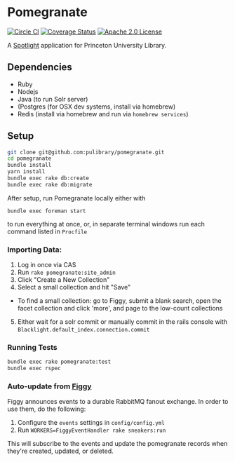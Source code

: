 # Pomegranate

[![Circle CI](https://circleci.com/gh/pulibrary/pomegranate.svg?style=svg)](https://circleci.com/gh/pulibrary/pomegranate)
[![Coverage Status](https://coveralls.io/repos/github/pulibrary/pomegranate/badge.svg?branch=main)](https://coveralls.io/github/pulibrary/pomegranate?branch=main)
[![Apache 2.0 License](https://img.shields.io/badge/license-Apache%202.0-blue.svg?style=plastic)](./LICENSE)

A [Spotlight](https://github.com/sul-dlss/spotlight) application for Princeton University Library.

## Dependencies

* Ruby
* Nodejs
* Java (to run Solr server)
* (Postgres (for OSX dev systems, install via homebrew)
* Redis (install via homebrew and run via `homebrew services`)


## Setup

```sh
git clone git@github.com:pulibrary/pomegranate.git
cd pomegranate
bundle install
yarn install
bundle exec rake db:create
bundle exec rake db:migrate
```

After setup, run Pomegranate locally either with

`bundle exec foreman start`

to run everything at once, or, in separate terminal windows run each command
listed in `Procfile`

### Importing Data:

1. Log in once via CAS
2. Run `rake pomegranate:site_admin`
3. Click "Create a New Collection"
4. Select a small collection and hit "Save"
  - To find a small collection: go to Figgy, submit a blank search, open the facet collection and click 'more', and page to the low-count collections 
5. Either wait for a solr commit or manually commit in the rails console with
   `Blacklight.default_index.connection.commit`

### Running Tests

```sh
bundle exec rake pomegranate:test
bundle exec rspec
```

### Auto-update from [Figgy](https://github.com/pulibrary/figgy)

Figgy announces events to a durable RabbitMQ fanout exchange. In order to use them, do the
following:

1. Configure the `events` settings in `config/config.yml`
2. Run `WORKERS=FiggyEventHandler rake sneakers:run`

This will subscribe to the events and update the pomegranate records when they're
created, updated, or deleted.
